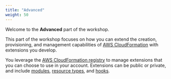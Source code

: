 ```yaml
---
title: "Advanced"
weight: 50
---
```


Welcome to the **Advanced** part of the workshop.

This part of the workshop focuses on how you can extend the creation, provisioning, and management capabilities of [AWS CloudFormation](https://aws.amazon.com/cloudformation/) with extensions you develop.

You leverage the [AWS CloudFormation registry](https://docs.aws.amazon.com/AWSCloudFormation/latest/UserGuide/registry.html) to manage extensions that you can choose to use in your account. Extensions can be public or private, and include [modules](https://docs.aws.amazon.com/cloudformation-cli/latest/userguide/modules.html), [resource types](https://docs.aws.amazon.com/cloudformation-cli/latest/userguide/resource-types.html), and [hooks](https://docs.aws.amazon.com/cloudformation-cli/latest/userguide/hooks.html).

